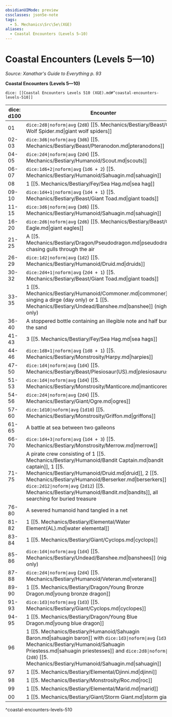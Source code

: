 ```yaml
---
obsidianUIMode: preview
cssclasses: json5e-note
tags:
  - 5. Mechanics\Src\5e\(XGE)
aliases:
  - Coastal Encounters (Levels 5—10)
---
```

# Coastal Encounters (Levels 5—10)
*Source: Xanathar's Guide to Everything p. 93* 

**Coastal Encounters (Levels 5—10)**

`dice: [[Coastal Encounters Levels 510 (XGE).md#^coastal-encounters-levels-510]]`

| dice: d100 | Encounter |
|------------|-----------|
| 01 | `dice:2d8\|noform\|avg` (`2d8`) [[5. Mechanics/Bestiary/Beast/Giant Wolf Spider.md\|giant wolf spiders]] |
| 02-03 | `dice:3d6\|noform\|avg` (`3d6`) [[5. Mechanics/Bestiary/Beast/Pteranodon.md\|pteranodons]] |
| 04-05 | `dice:2d4\|noform\|avg` (`2d4`) [[5. Mechanics/Bestiary/Humanoid/Scout.md\|scouts]] |
| 06-07 | `dice:1d6+2\|noform\|avg` (`1d6 + 2`) [[5. Mechanics/Bestiary/Humanoid/Sahuagin.md\|sahuagin]] |
| 08 | 1 [[5. Mechanics/Bestiary/Fey/Sea Hag.md\|sea hag]] |
| 09-10 | `dice:1d4+1\|noform\|avg` (`1d4 + 1`) [[5. Mechanics/Bestiary/Beast/Giant Toad.md\|giant toads]] |
| 11-15 | `dice:3d6\|noform\|avg` (`3d6`) [[5. Mechanics/Bestiary/Humanoid/Sahuagin.md\|sahuagin]] |
| 16-20 | `dice:2d6\|noform\|avg` (`2d6`) [[5. Mechanics/Bestiary/Beast/Giant Eagle.md\|giant eagles]] |
| 21-25 | A [[5. Mechanics/Bestiary/Dragon/Pseudodragon.md\|pseudodragon]] chasing gulls through the air |
| 26-29 | `dice:1d2\|noform\|avg` (`1d2`) [[5. Mechanics/Bestiary/Humanoid/Druid.md\|druids]] |
| 30-32 | `dice:2d4+1\|noform\|avg` (`2d4 + 1`) [[5. Mechanics/Bestiary/Beast/Giant Toad.md\|giant toads]] |
| 33-35 | 1 [[5. Mechanics/Bestiary/Humanoid/Commoner.md\|commoner]] singing a dirge (day only) or 1 [[5. Mechanics/Bestiary/Undead/Banshee.md\|banshee]] (night only) |
| 36-40 | A stoppered bottle containing an illegible note and half buried in the sand |
| 41-43 | 3 [[5. Mechanics/Bestiary/Fey/Sea Hag.md\|sea hags]] |
| 44-46 | `dice:1d8+1\|noform\|avg` (`1d8 + 1`) [[5. Mechanics/Bestiary/Monstrosity/Harpy.md\|harpies]] |
| 47-50 | `dice:1d4\|noform\|avg` (`1d4`) [[5. Mechanics/Bestiary/Beast/Plesiosaur(US).md\|plesiosauruses]] |
| 51-53 | `dice:1d4\|noform\|avg` (`1d4`) [[5. Mechanics/Bestiary/Monstrosity/Manticore.md\|manticores]] |
| 54-56 | `dice:2d4\|noform\|avg` (`2d4`) [[5. Mechanics/Bestiary/Giant/Ogre.md\|ogres]] |
| 57-60 | `dice:1d10\|noform\|avg` (`1d10`) [[5. Mechanics/Bestiary/Monstrosity/Griffon.md\|griffons]] |
| 61-65 | A battle at sea between two galleons |
| 66-70 | `dice:1d4+3\|noform\|avg` (`1d4 + 3`) [[5. Mechanics/Bestiary/Monstrosity/Merrow.md\|merrow]] |
| 71-75 | A pirate crew consisting of 1 [[5. Mechanics/Bestiary/Humanoid/Bandit Captain.md\|bandit captain]], 1 [[5. Mechanics/Bestiary/Humanoid/Druid.md\|druid]], 2 [[5. Mechanics/Bestiary/Humanoid/Berserker.md\|berserkers]], and `dice:2d12\|noform\|avg` (`2d12`) [[5. Mechanics/Bestiary/Humanoid/Bandit.md\|bandits]], all searching for buried treasure |
| 76-80 | A severed humanoid hand tangled in a net |
| 81-82 | 1 [[5. Mechanics/Bestiary/Elemental/Water Element(AL).md\|water elemental]] |
| 83-84 | 1 [[5. Mechanics/Bestiary/Giant/Cyclops.md\|cyclops]] |
| 85-86 | `dice:1d4\|noform\|avg` (`1d4`) [[5. Mechanics/Bestiary/Undead/Banshee.md\|banshees]] (night only) |
| 87-88 | `dice:2d4\|noform\|avg` (`2d4`) [[5. Mechanics/Bestiary/Humanoid/Veteran.md\|veterans]] |
| 89-90 | 1 [[5. Mechanics/Bestiary/Dragon/Young Bronze Dragon.md\|young bronze dragon]] |
| 91-93 | `dice:1d3\|noform\|avg` (`1d3`) [[5. Mechanics/Bestiary/Giant/Cyclops.md\|cyclopes]] |
| 94-95 | 1 [[5. Mechanics/Bestiary/Dragon/Young Blue Dragon.md\|young blue dragon]] |
| 96 | 1 [[5. Mechanics/Bestiary/Humanoid/Sahuagin Baron.md\|sahuagin baron]] with `dice:1d3\|noform\|avg` (`1d3`) [[5. Mechanics/Bestiary/Humanoid/Sahuagin Priestess.md\|sahuagin priestesses]] and `dice:2d8\|noform\|avg` (`2d8`) [[5. Mechanics/Bestiary/Humanoid/Sahuagin.md\|sahuagin]] |
| 97 | 1 [[5. Mechanics/Bestiary/Elemental/Djinni.md\|djinni]] |
| 98 | 1 [[5. Mechanics/Bestiary/Monstrosity/Roc.md\|roc]] |
| 99 | 1 [[5. Mechanics/Bestiary/Elemental/Marid.md\|marid]] |
| 00 | 1 [[5. Mechanics/Bestiary/Giant/Storm Giant.md\|storm giant]] |
^coastal-encounters-levels-510
